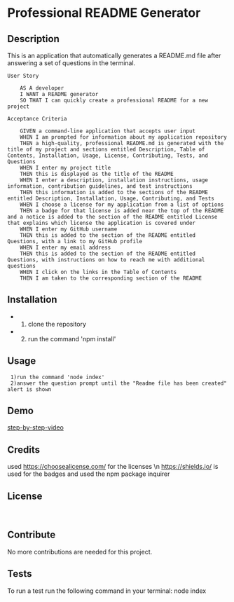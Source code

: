 # Professional README Generator

## Description

This is an application that automatically generates a README.md file after answering a set of questions in the terminal.


    User Story

        AS A developer
        I WANT a README generator
        SO THAT I can quickly create a professional README for a new project

    Acceptance Criteria

        GIVEN a command-line application that accepts user input
        WHEN I am prompted for information about my application repository
        THEN a high-quality, professional README.md is generated with the title of my project and sections entitled Description, Table of Contents, Installation, Usage, License, Contributing, Tests, and Questions
        WHEN I enter my project title
        THEN this is displayed as the title of the README
        WHEN I enter a description, installation instructions, usage information, contribution guidelines, and test instructions
        THEN this information is added to the sections of the README entitled Description, Installation, Usage, Contributing, and Tests
        WHEN I choose a license for my application from a list of options
        THEN a badge for that license is added near the top of the README and a notice is added to the section of the README entitled License that explains which license the application is covered under
        WHEN I enter my GitHub username
        THEN this is added to the section of the README entitled Questions, with a link to my GitHub profile
        WHEN I enter my email address
        THEN this is added to the section of the README entitled Questions, with instructions on how to reach me with additional questions
        WHEN I click on the links in the Table of Contents
        THEN I am taken to the corresponding section of the README

        
## Installation

* 1) clone the repository
* 2) run the command 'npm install'

## Usage

     1)run the command 'node index'
     2)answer the question prompt until the "Readme file has been created" alert is shown

## Demo 

[step-by-step-video](readme-generator-functionality-sr.webm)


## Credits

 used https://choosealicense.com/ for the licenses \n https://shields.io/ is used for the badges and  used the  npm package inquirer 

## License
<br>

## Contribute

No more contributions are needed for this project.
<br>

## Tests

To run a test run the following command in your terminal:
    node index